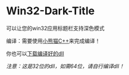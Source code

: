 # Win32-Dark-Title
可以让您的win32应用标题栏支持深色模式

编译：需要使用[小熊猫C++](https://royqh1979.gitee.io/redpandacpp/download "点击这里下载")来完成编译！

你也可以[下载编译好的dll](https://github.com/lh11117/Win32-Dark-Title/releases/tag/1.0 "下载页面")

*注意：这是32位的dll，如需64位，请自行编译dll！*
